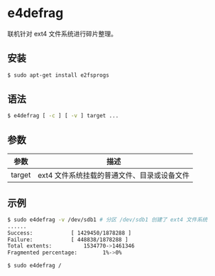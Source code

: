 # e4defrag

联机针对 ext4 文件系统进行碎片整理。

## 安装

```sh
$ sudo apt-get install e2fsprogs
```

## 语法

```sh
$ e4defrag [ -c ] [ -v ] target ...
```

## 参数

| 参数   | 描述                                        |
| ------ | ------------------------------------------- |
| target | ext4 文件系统挂载的普通文件、目录或设备文件 |

## 示例

```sh
$ sudo e4defrag -v /dev/sdb1 # 分区 /dev/sdb1 创建了 ext4 文件系统
......
Success:			[ 1429450/1878288 ]
Failure:			[ 448838/1878288 ]
Total extents:			1534770->1461346
Fragmented percentage:		  1%->0%
```

```sh
$ sudo e4defrag /
```